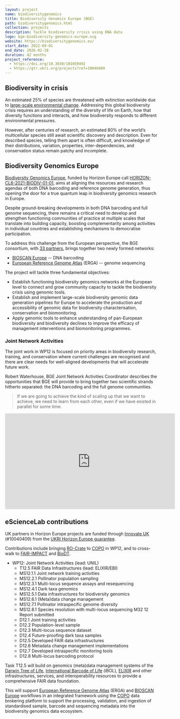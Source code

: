 ```yaml
---
layout: project
name: biodiversitygenomics
title: Biodiversity Genomics Europe (BGE)
path: biodiversitygenomics.html
collection: projects
description: Tackle biodiversity crisis using DNA data
logo: bge-biodiversity-genomics-europe.svg
website: https://biodiversitygenomics.eu/
start_date: 2022-09-01
end_date: 2026-02-28
duration: 42 months
project_reference:
  - https://doi.org/10.3030/101059492
  - https://gtr.ukri.org/projects?ref=10040409
---
```


## Biodiversity in crisis

An estimated 25% of species are threatened with extinction worldwide due to [large-scale environmental change](https://ipbes.net/news/million-threatened-species-thirteen-questions-answers). Addressing this global biodiversity crisis requires an understanding of the diversity of life on Earth, how that diversity functions and interacts, and how biodiversity responds to different environmental pressures.

However, after centuries of research, an estimated 80% of the world’s multicellular species still await scientific discovery and description. Even for described species, telling them apart is often difficult, and knowledge of their distributions, variation, properties, inter-dependencies, and conservation status remain patchy and incomplete.

## Biodiversity Genomics Europe

[Biodiversity Genomics Europe](https://biodiversitygenomics.eu/), funded by Horizon Europe call [HORIZON-CL6-2021-BIODIV-01-01](https://ec.europa.eu/info/funding-tenders/opportunities/portal/screen/opportunities/topic-details/horizon-cl6-2021-biodiv-01-21), aims at aligning the resources and research agendas of both DNA barcoding and reference genome generation, thus opening the door for a true quantum leap in biodiversity genomics research in Europe.

Despite ground-breaking developments in both DNA barcoding and full genome sequencing, there remains a critical need to develop and strengthen functioning communities of practice at multiple scales that translate into building capacity, boosting complementarity among activities in individual countries and establishing mechanisms to democratise participation.

To address this challenge from the European perspective, the BGE consortium, with [33 partners](https://biodiversitygenomics.eu/partners/), brings together two newly formed networks:

- [BIOSCAN Europe](https://www.bioscaneurope.org/) -- DNA barcoding
- [European Reference Genome Atlas](https://www.erga-biodiversity.eu/) (ERGA) -- genome sequencing

The project will tackle three fundamental objectives:

 - Establish functioning biodiversity genomics networks at the European level to connect and grow community capacity to tackle the biodiversity crisis using genomic tools.
 - Establish and implement large-scale biodiversity genomic data generation pipelines for Europe to accelerate the production and accessibility of genomic data for biodiversity characterisation, conservation and biomonitoring.
 - Apply genomic tools to enhance understanding of pan-European biodiversity and biodiversity declines to improve the efficacy of management interventions and biomonitoring programmes.

### Joint Network Activities

The joint work in WP12 is focused on priority areas in biodiversity research, training, and conservation where current challenges are recognised and there are clear needs for well-aligned developments that will accelerate future work. 

Robert Waterhouse, BGE Joint Network Activities Coordinator describes the opportunities that BGE
will provide to bring together two scientific strands hitherto separated: the DNA barcoding and the
full genome communities.

> If we are going to achieve the kind of scaling up that we want to achieve, 
> we need to learn from each other, even if we have existed in parallel for some time.

<iframe width="560" height="315" src="https://www.youtube-nocookie.com/embed/3PRJaYFwo7w" title="YouTube video player" frameborder="0" allow="accelerometer; autoplay; clipboard-write; encrypted-media; gyroscope; picture-in-picture" allowfullscreen></iframe>

## eScienceLab contributions

UK partners in Horizon Europe projects are funded through [Innovate UK](https://www.ukri.org/councils/innovate-uk/) (#10040409) from the [UKRI Horizon Europe guarantee](https://www.ukri.org/apply-for-funding/apply-for-horizon-europe-guarantee-funding/).

Contributions include bringing [RO-Crate](../../products/researchobject/) to [COPO](https://copo-project.org/) in WP12, and to cross-walk to [FAIR-IMPACT](../fair-impact/) and [BioDT](../biodt/).

* WP12: Joint Network Activities (lead: UNIL)
    - T12.5 FAIR Data Infrastructures (lead: ELIXIR/EBI) 
    - MS12.1.1 Joint network training activities
    - MS12.2.1 Pollinator population sampling
    - MS12.3.1 Multi-locus sequence assays and resequencing
    - MS12.4.1 Dark taxa genomics
    - MS12.5.1 Data infrastructures for biodiversity genomics
    - MS12.6.1 (Meta)data change management
    - MS12.7.1 Pollinator intraspecific genome diversity
    - MS12.8.1 Species resolution with multi-locus sequencing M32 12 Report submitted
    - D12.1 Joint training activities
    - D12.2 Population-level sample
    - D12.3 Multi-locus sequence dataset
    - D12.4 Future-proofing dark taxa samples
    - D12.5 Developed FAIR data infrastructures
    - D12.6 Metadata change management implementations
    - D12.7 Developed intraspecific monitoring tools
    - D12.8 Multi-locus barcoding protocol

Task T12.5 will build on genomics (meta)data management systems of the [Darwin Tree of Life](https://www.darwintreeoflife.org/), [International Barcode of Life](https://ibol.org/) (iBOL), [ELIXIR](/projects/elixir/) and other infrastructures, services, and interoperability resources to provide a comprehensive FAIR data foundation. 

This will support [European Reference Genome Atlas](https://www.erga-biodiversity.eu/) (ERGA) and [BIOSCAN Europe](https://www.bioscaneurope.org/) workflows in an integrated framework using the [COPO](https://copo-project.org/) data brokering platform to support the processing, validation, and ingestion of standardised sample, barcode and sequencing metadata into the biodiversity genomics data ecosystem.


